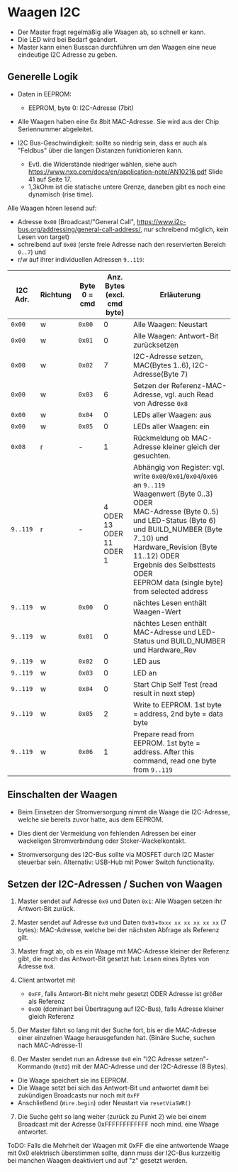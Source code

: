 # Waagen I2C 

- Der Master fragt regelmäßig alle Waagen ab, so schnell er kann. 
- Die LED wird bei Bedarf geändert. 
- Master kann einen Busscan durchführen um den Waagen eine neue eindeutige I2C Adresse zu geben.


## Generelle Logik

- Daten in EEPROM:
  - EEPROM, byte 0: I2C-Adresse (7bit)

- Alle Waagen haben eine 6x 8bit MAC-Adresse. Sie wird aus der Chip Seriennummer abgeleitet.

- I2C Bus-Geschwindigkeit: sollte so niedrig sein, dass er auch als "Feldbus" über die langen Distanzen funktionieren kann. 
  - Evtl. die Widerstände niedriger wählen, siehe auch https://www.nxp.com/docs/en/application-note/AN10216.pdf Slide 41 auf Seite 17. 
  - 1,3kOhm ist die statische untere Grenze, daneben gibt es noch eine dynamisch (rise time).


Alle Waagen hören lesend auf:
- Adresse `0x00` (Broadcast/"General Call", https://www.i2c-bus.org/addressing/general-call-address/, nur schreibend möglich, kein Lesen von target)
- schreibend auf `0x08` (erste freie Adresse nach den reservierten Bereich `0..7`) und 
- r/w auf ihrer individuellen Adressen `9..119`:

| I2C Adr. | Richtung | Byte 0 = cmd | Anz. Bytes <br>(excl. cmd byte) | Erläuterung |
| ------ | -- | -- | -- | -- |
| `0x00` | w | `0x00` | 0 | Alle Waagen: Neustart  |
| `0x00` | w | `0x01` | 0 | Alle Waagen: Antwort-Bit zurücksetzen |
| `0x00` | w | `0x02` | 7 | I2C-Adresse setzen, MAC(Bytes 1..6), I2C-Adresse(Byte 7)  |
| `0x00` | w | `0x03` | 6 | Setzen der Referenz-MAC-Adresse, vgl. auch Read von Adresse `0x8` |
| `0x00` | w | `0x04` | 0 | LEDs aller Waagen: aus |
| `0x00` | w | `0x05` | 0 | LEDs aller Waagen: ein |
| `0x08` | r | - | 1 | Rückmeldung ob MAC-Adresse kleiner gleich der gesuchten. |
| `9..119` | r | - | <br>4 ODER<br>13 ODER<br>11 ODER<br>1 | Abhängig von Register: vgl. write `0x00`/`0x01`/`0x04`/`0x06` an `9..119`<br>Waagenwert (Byte 0..3) ODER<br>MAC-Adresse (Byte 0..5) und LED-Status (Byte 6) und BUILD_NUMBER (Byte 7..10) und Hardware_Revision (Byte 11..12) ODER <br>Ergebnis des Selbsttests ODER<br>EEPROM data (single byte) from selected address |
| `9..119` | w | `0x00` | 0 | nächtes Lesen enthält Waagen-Wert |
| `9..119` | w | `0x01` | 0 | nächtes Lesen enthält MAC-Adresse und LED-Status und BUILD_NUMBER und Hardware_Rev |
| `9..119` | w | `0x02` | 0 | LED aus |
| `9..119` | w | `0x03` | 0 | LED an |
| `9..119` | w | `0x04` | 0 | Start Chip Self Test (read result in next step) |
| `9..119` | w | `0x05` | 2 | Write to EEPROM. 1st byte = address, 2nd byte = data byte |
| `9..119` | w | `0x06` | 1 | Prepare read from EEPROM. 1st byte = address. After this command, read one byte from `9..119` |


## Einschalten der Waagen

- Beim Einsetzen der Stromversorgung nimmt die Waage die I2C-Adresse, welche sie bereits zuvor hatte, aus dem EEPROM. 
- Dies dient der Vermeidung von fehlenden Adressen bei  einer wackeligen Stromverbindung oder Stcker-Wackelkontakt.

- Stromversorgung des I2C-Bus sollte via MOSFET durch I2C Master steuerbar sein. Alternativ: USB-Hub mit Power Switch functionality.

## Setzen der I2C-Adressen / Suchen von Waagen

1. Master sendet auf Adresse `0x0` und Daten `0x1`: Alle Waagen setzen ihr Antwort-Bit zurück.
2. Master sendet auf Adresse `0x0` und Daten `0x03`+`0xxx xx xx xx xx xx` (7 bytes): MAC-Adresse, welche bei der nächsten Abfrage als Referenz gilt.
3. Master fragt ab, ob es ein Waage mit MAC-Adresse kleiner der Referenz gibt, die noch das Antwort-Bit gesetzt hat: Lesen eines Bytes von Adresse `0x8`.
4. Client antwortet mit 
   - `0xFF`, falls Antwort-Bit nicht mehr gesetzt ODER Adresse ist größer als Referenz
   - `0x00` (dominant bei Übertragung auf I2C-Bus), falls Adresse kleiner gleich Referenz

5. Der Master fährt so lang mit der Suche fort, bis er die MAC-Adresse einer einzelnen Waage herausgefunden hat. (Binäre Suche, suchen nach MAC-Adresse-1)
6. Der Master sendet nun an Adresse `0x0` ein "I2C Adresse setzen"-Kommando (`0x02`) mit der MAC-Adresse und der I2C-Adresse (8 Bytes).
  - Die Waage speichert sie ins EEPROM. 
  - Die Waage setzt bei sich das Antwort-Bit und antwortet damit bei zukündigen Broadcasts nur noch mit `0xFF`
  - Anschließend (`Wire.begin`) oder Neustart via `resetViaSWR()`
7. Die Suche geht so lang weiter (zurück zu Punkt 2) wie bei einem Broadcast mit der Adresse 0xFFFFFFFFFFFF noch mind. eine Waage antwortet.

ToDO: Falls die Mehrheit der Waagen mit 0xFF die eine antwortende Waage mit 0x0 elektrisch überstimmen sollte, dann muss der I2C-Bus kurzzeitig bei manchen Waagen deaktiviert und auf "z" gesetzt werden. 

